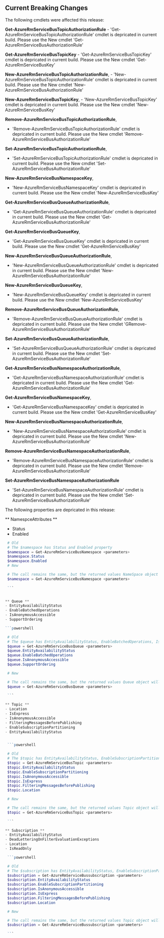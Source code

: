 <!--
    Please leave this section at the top of the breaking change documentation.

    New breaking changes should go under the section titled "Current Breaking Changes", and should adhere to the following format:

    ## Current Breaking Changes

    The following cmdlets were affected this release:

    **Cmdlet 1**
    - Description of what has changed

    ```powershell
    # Old
    # Sample of how the cmdlet was previously called

    # New
    # Sample of how the cmdlet should now be called
    ```

    ## Release X.0.0

    The following cmdlets were affected this release:

    **Cmdlet 1**
    - Description of what has changed

    ```powershell
    # Old
    # Sample of how the cmdlet was previously called

    # New
    # Sample of how the cmdlet should now be called
    ```

    Note: the above sections follow the template found in the link below: 

    https://github.com/Azure/azure-powershell/blob/dev/documentation/breaking-changes/breaking-change-template.md
-->

## Current Breaking Changes

The following cmdlets were affected this release:
	
   **Get-AzureRmServiceBusTopicAuthorizationRule**
	- 'Get-AzureRmServiceBusTopicAuthorizationRule' cmdlet is depricated in current build. Please use the New cmdlet 'Get-AzureRmServiceBusAuthorizationRule'
	
   **Get-AzureRmServiceBusTopicKey**
	- 'Get-AzureRmServiceBusTopicKey' cmdlet is depricated in current build. Please use the New cmdlet 'Get-AzureRmServiceBusKey'
	
   **New-AzureRmServiceBusTopicAuthorizationRule**, 
	- 'New-AzureRmServiceBusTopicAuthorizationRule' cmdlet is depricated in current build. Please use the New cmdlet 'New-AzureRmServiceBusAuthorizationRule'
	
   **New-AzureRmServiceBusTopicKey**,
	- 'New-AzureRmServiceBusTopicKey' cmdlet is depricated in current build. Please use the New cmdlet 'New-AzureRmServiceBusKey'
	
   **Remove-AzureRmServiceBusTopicAuthorizationRule**, 
   - 'Remove-AzureRmServiceBusTopicAuthorizationRule' cmdlet is depricated in current build. Please use the New cmdlet 'Remove-AzureRmServiceBusAuthorizationRule'
   
   **Set-AzureRmServiceBusTopicAuthorizationRule**,
   - 'Set-AzureRmServiceBusTopicAuthorizationRule' cmdlet is depricated in current build. Please use the New cmdlet 'Set-AzureRmServiceBusAuthorizationRule'
   
   **New-AzureRmServiceBusNamespaceKey**, 
   - 'New-AzureRmServiceBusNamespaceKey' cmdlet is depricated in current build. Please use the New cmdlet 'New-AzureRmServiceBusKey'
   
   **Get-AzureRmServiceBusQueueAuthorizationRule**, 
   - 'Get-AzureRmServiceBusQueueAuthorizationRule' cmdlet is depricated in current build. Please use the New cmdlet 'Get-AzureRmServiceBusAuthorizationRule'
   
   **Get-AzureRmServiceBusQueueKey**,
   - 'Get-AzureRmServiceBusQueueKey' cmdlet is depricated in current build. Please use the New cmdlet 'Get-AzureRmServiceBusKey'
   
   **New-AzureRmServiceBusQueueAuthorizationRule**, 
   - 'New-AzureRmServiceBusQueueAuthorizationRule' cmdlet is depricated in current build. Please use the New cmdlet 'New-AzureRmServiceBusAuthorizationRule'
   
   **New-AzureRmServiceBusQueueKey**,
   - 'New-AzureRmServiceBusQueueKey' cmdlet is depricated in current build. Please use the New cmdlet 'New-AzureRmServiceBusKey'
   
   **Remove-AzureRmServiceBusQueueAuthorizationRule**,
   - 'Remove-AzureRmServiceBusQueueAuthorizationRule' cmdlet is depricated in current build. Please use the New cmdlet 'GRemove-AzureRmServiceBusAuthorizationRule'
   
   **Set-AzureRmServiceBusQueueAuthorizationRule**, 
   - 'Set-AzureRmServiceBusQueueAuthorizationRule' cmdlet is depricated in current build. Please use the New cmdlet 'Set-AzureRmServiceBusAuthorizationRule'
   
   **Get-AzureRmServiceBusNamespaceAuthorizationRule**, 
   - 'Get-AzureRmServiceBusNamespaceAuthorizationRule' cmdlet is depricated in current build. Please use the New cmdlet 'Get-AzureRmServiceBusAuthorizationRule'
   
   **Get-AzureRmServiceBusNamespaceKey**, 
   - 'Get-AzureRmServiceBusNamespaceKey' cmdlet is depricated in current build. Please use the New cmdlet 'Get-AzureRmServiceBusKey'
   
   **New-AzureRmServiceBusNamespaceAuthorizationRule**,
   - 'New-AzureRmServiceBusNamespaceAuthorizationRule' cmdlet is depricated in current build. Please use the New cmdlet 'New-AzureRmServiceBusAuthorizationRule'
   
   **Remove-AzureRmServiceBusNamespaceAuthorizationRule**,
   - 'Remove-AzureRmServiceBusNamespaceAuthorizationRule' cmdlet is depricated in current build. Please use the New cmdlet 'Remove-AzureRmServiceBusAuthorizationRule'
   
   **Set-AzureRmServiceBusNamespaceAuthorizationRule**
   - 'Set-AzureRmServiceBusNamespaceAuthorizationRule' cmdlet is depricated in current build. Please use the New cmdlet 'Set-AzureRmServiceBusAuthorizationRule'
   
   
   The following properties are depricated in this release:
   
   ** NamespceAttributes **
   - Status
   - Enabled
   
   ```powershell
    # Old
	# The $namespace has Status and Enabled property 
    $namespace = Get-AzureRmServiceBusNamespace <parameters>
	$namespace.Status
	$namespace.Enabled
    # New

    # The call remains the same, but the returned values NameSpace object will not have the ResourceGroupName property    
    $namespace = Get-AzureRmServiceBusNamespace <parameters>
    
    ```
   
   
   ** Queue **
   - EntityAvailabilityStatus
   - EnableBatchedOperations
   - IsAnonymousAccessible
   - SupportOrdering
   
   ```powershell
   
    # Old
	# The $queue has EntityAvailabilityStatus, EnableBatchedOperations, IsAnonymousAccessible and SupportOrdering property 
    $queue = Get-AzureRmServiceBusQueue <parameters>
	$queue.EntityAvailabilityStatus
	$queue.EnableBatchedOperations
	$queue.IsAnonymousAccessible
	$queue.SupportOrdering	

    # New

    # The call remains the same, but the returned values Queue object will not have the EntityAvailabilityStatus, EnableBatchedOperations, IsAnonymousAccessible and SupportOrdering properties    
    $queue = Get-AzureRmServiceBusQueue <parameters>
    
    ```
   
   ** Topic **
   - Location
   - IsExpress
   - IsAnonymousAccessible
   - FilteringMessagesBeforePublishing
   - EnableSubscriptionPartitioning
   - EntityAvailabilityStatus
   
   
    ```powershell
   
    # Old
	# The $topic has EntityAvailabilityStatus, EnableSubscriptionPartitioning, IsAnonymousAccessible, IsExpress, Location and FilteringMessagesBeforePublishing property 
    $topic = Get-AzureRmServiceBusTopic <parameters>
	$topic.EntityAvailabilityStatus
	$topic.EnableSubscriptionPartitioning
	$topic.IsAnonymousAccessible
	$topic.IsExpress
	$topic.FilteringMessagesBeforePublishing
	$topic.Location

    # New

    # The call remains the same, but the returned values Topic object will not have the EntityAvailabilityStatus, EnableBatchedOperations, IsAnonymousAccessible and SupportOrdering properties    
    $topic = Get-AzureRmServiceBusTopic <parameters>
    
    ```
   
   ** Subscription **
   - EntityAvailabilityStatus
   - DeadLetteringOnFilterEvaluationExceptions
   - Location
   - IsReadOnly
   
    ```powershell
   
    # Old
	# The $subscription has EntityAvailabilityStatus, EnableSubscriptionPartitioning, IsAnonymousAccessible, IsExpress, Location and FilteringMessagesBeforePublishing property 
    $subscription = Get-AzureRmServiceBussubscription <parameters>
	$subscription.EntityAvailabilityStatus
	$subscription.EnableSubscriptionPartitioning
	$subscription.IsAnonymousAccessible
	$subscription.IsExpress
	$subscription.FilteringMessagesBeforePublishing
	$subscription.Location

    # New

    # The call remains the same, but the returned values Topic object will not have the EntityAvailabilityStatus, EnableBatchedOperations, IsAnonymousAccessible and SupportOrdering properties    
    $subscription = Get-AzureRmServiceBussubscription <parameters>
    
    ```